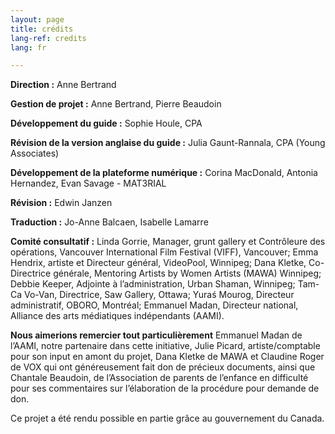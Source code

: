 ```yaml
---
layout: page
title: crédits
lang-ref: credits
lang: fr

---
```

**Direction :** Anne Bertrand

**Gestion de projet :** Anne Bertrand, Pierre Beaudoin

**Développement du guide :** Sophie Houle, CPA

**Révision de la version anglaise du guide :** Julia Gaunt-Rannala, CPA (Young Associates)

**Développement de la plateforme numérique :** Corina MacDonald, Antonia Hernandez, Evan Savage - MAT3RIAL

**Révision :** Edwin Janzen

**Traduction :** Jo-Anne Balcaen, Isabelle Lamarre

**Comité consultatif :** Linda Gorrie, Manager, grunt gallery et Contrôleure des opérations, Vancouver International Film Festival (VIFF), Vancouver; Emma Hendrix, artiste et Directeur général, VideoPool, Winnipeg; Dana Kletke, Co-Directrice générale, Mentoring Artists by Women Artists (MAWA) Winnipeg; Debbie Keeper, Adjointe à l’administration, Urban Shaman, Winnipeg; Tam-Ca Vo-Van, Directrice, Saw Gallery, Ottawa; Yuraś Mourog, Directeur administratif, OBORO, Montréal; Emmanuel Madan, Directeur national, Alliance des arts médiatiques indépendants (AAMI).

**Nous aimerions remercier tout particulièrement** Emmanuel Madan de l’AAMI, notre partenaire dans cette initiative, Julie Picard, artiste/comptable pour son input en amont du projet, Dana Kletke de MAWA et Claudine Roger de VOX qui ont généreusement fait don de précieux documents, ainsi que Chantale Beaudoin, de l’Association de parents de l’enfance en difficulté pour ses commentaires sur l’élaboration de la procédure pour demande de don.

Ce projet a été rendu possible en partie grâce au gouvernement du Canada.